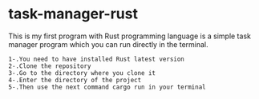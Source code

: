 # task-manager-rust
This is my first program with Rust programming language is a simple task manager program which you can run directly in the terminal.

    1-.You need to have installed Rust latest version
    2-.Clone the repository
    3-.Go to the directory where you clone it
    4-.Enter the directory of the project
    5-.Then use the next command cargo run in your terminal